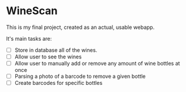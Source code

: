 # WineScan

This is my final project,
created as an actual, usable webapp.

It's main tasks are:
+ [ ] Store in database all of the wines.
+ [ ] Allow user to see the wines
+ [ ] Allow user to manually add or remove any amount of wine bottles at once
+ [ ] Parsing a photo of a barcode to remove a given bottle
+ [ ] Create barcodes for specific bottles
